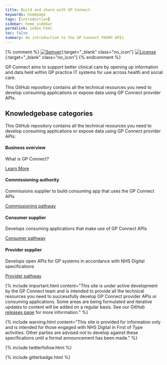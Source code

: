 ```yaml
---
title: Build and share with GP Connect
keywords: homepage
tags: [introduction]
sidebar: home_sidebar
permalink: index.html
toc: false
summary: An introduction to the GP Connect FHIR® APIs
---
```


{% comment %}
[![Semver](http://img.shields.io/badge/semver-2.0.0-yellow.svg)](http://semver.org/spec/v2.0.0.html){:target="_blank" class="no_icon"} [![License](http://img.shields.io/:license-apache2-blue.svg)](http://www.apache.org/licenses/LICENSE-2.0.html){:target="_blank" class="no_icon"} 
{% endcomment %}

GP Connect aims to support better clinical care by opening up information and data held within GP practice IT systems for use across health and social care.

This GitHub repository contains all the technical resources you need to develop consuming applications or expose data using GP Connect provider APIs.

<div class="row">
         <div class="col-lg-12">
            <h2 class="page-header">Knowledgebase categories</h2>
                  <p>This GitHub repository contains all the technical resources you need to develop consuming applications or expose data using GP Connect provider APIs:</p>
                     </div>
         <div class="col-md-3 col-sm-6">
             <div class="panel panel-default text-center">
                 <div class="panel-heading">
                     <span class="fa-stack fa-5x">
                           <i class="fa fa-circle fa-stack-2x text-primary" style="color:#005EB8"></i>
                           <i class="fa fa-reply fa-stack-1x fa-inverse"></i>
                     </span>
                 </div>
                 <div class="panel-body" align="left">
                     <h4>Business overview</h4>
                     <p align="left">What is GP Connect?</p>
                     <a href="overview_business.html" class="btn btn-primary">Learn More</a>
                 </div>
             </div>
         </div>
         <div class="col-md-3 col-sm-6">
             <div class="panel panel-default text-center">
                 <div class="panel-heading">
                     <span class="fa-stack fa-5x">
                           <i class="fa fa-circle fa-stack-2x text-primary" style="color:#005EB8"></i>
                           <i class="fa fa-medkit fa-stack-1x fa-inverse"></i>
                     </span>
                 </div>
                 <div class="panel-body" align="left">
                     <h4>Commissioning authority</h4>
                     <p align="left">Commissions supplier to build consuming app that uses the GP Connect APIs</p>
                     <a href="overview_commissioner_pathway.html" class="btn btn-primary">Commissioning pathway</a>
                 </div>
             </div>
         </div>
         <div class="col-md-3 col-sm-6">
             <div class="panel panel-default text-center">
                 <div class="panel-heading">
                     <span class="fa-stack fa-5x">
                           <i class="fa fa-circle fa-stack-2x text-primary" style="color:#005EB8"></i>
                           <i class="fa fa-user fa-stack-1x fa-inverse"></i>
                     </span>
                 </div>
                 <div class="panel-body" align="left">
                     <h4>Consumer supplier</h4>
                     <p align="left">Develops consuming applications that make use of GP Connect APIs</p>
                     <a href="overview_consumer_pathway.html" class="btn btn-primary">Consumer pathway</a>
                 </div>
             </div>
         </div>
         <div class="col-md-3 col-sm-6">
             <div class="panel panel-default text-center">
                 <div class="panel-heading">
                     <span class="fa-stack fa-5x">
                           <i class="fa fa-circle fa-stack-2x text-primary" style="color:#005EB8"></i>
                           <i class="fa fa-database fa-stack-1x fa-inverse"></i>
                     </span>
                 </div>
                 <div class="panel-body" align="left">
                     <h4>Provider supplier</h4>
                     <p align="left">Develops open APIs for GP systems in accordance with NHS Digital specifications</p>
                     <a href="overview_provider_pathway.html" class="btn btn-primary">Provider pathway</a>
                 </div>
             </div>
         </div>
</div>

{% include important.html content="This site is under active development by the GP Connect team and is intended to provide all the technical resources you need to successfully develop GP Connect provider APIs or consuming applications. Some areas are being formulated and iterative updates to content will be added on a regular basis. See our GitHub [releases page](https://github.com/nhsconnect/gpconnect/releases) for more information." %}

{% include warning.html content="This site is provided for information only and is intended for those engaged with NHS Digital in First of Type activities. Other parties are advised not to develop against these specifications until a formal announcement has been made." %}

{% include twitterfollow.html %}

{% include gitterbadge.html %}



